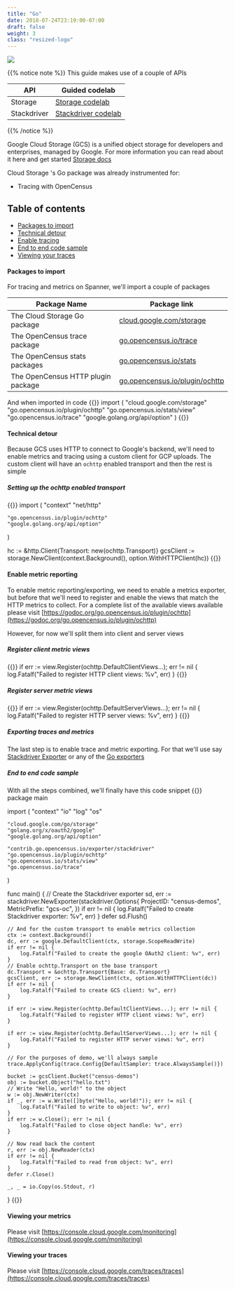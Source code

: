 ```yaml
---
title: "Go"
date: 2018-07-24T23:19:00-07:00
draft: false
weight: 3
class: "resized-logo"
---
```


![](/images/gopher.png)

{{% notice note %}}
This guide makes use of a couple of APIs

API|Guided codelab
---|---
Storage |[Storage codelab](/codelabs/storage)
Stackdriver |[Stackdriver codelab](/codelabs/stackdriver)
{{% /notice %}}

Google Cloud Storage (GCS) is a unified object storage for developers and enterprises, managed by Google.
For more information you can read about it here and get started [Storage docs](https://godoc.org/cloud.google.com/go/storage/docs)

Cloud Storage 's Go package was already instrumented for:
* Tracing with OpenCensus

## Table of contents
- [Packages to import](#packages-to-import)
- [Technical detour](#technical-detour)
- [Enable tracing](#enable-tracing)
- [End to end code sample](#end-to-end-code-sample)
- [Viewing your traces](#viewing-your-traces)

#### Packages to import

For tracing and metrics on Spanner, we'll import a couple of packages

Package Name|Package link
---|---
The Cloud Storage Go package|[cloud.google.com/storage](https://godoc.org/cloud.google.com/storage)
The OpenCensus trace package|[go.opencensus.io/trace](https://godoc.org/go.opencensus.io/trace)
The OpenCensus stats packages|[go.opencensus.io/stats](https://godoc.org/go.opencensus.io/stats)
The OpenCensus HTTP plugin package|[go.opencensus.io/plugin/ochttp](https://godoc.org/go.opencensus.io/plugin/ochttp)

And when imported in code
{{<highlight go>}}
import (
    "cloud.google.com/storage"
    "go.opencensus.io/plugin/ochttp"
    "go.opencensus.io/stats/view"
    "go.opencensus.io/trace" 
    "google.golang.org/api/option"
)
{{</highlight>}}

#### Technical detour

Because GCS uses HTTP to connect to Google's backend, we'll need to enable metrics and tracing using a custom client
for GCP uploads. The custom client will have an `ochttp` enabled transport and then the rest is simple

##### Setting up the ochttp enabled transport

{{<highlight go>}}
import (
    "context"
    "net/http"

    "go.opencensus.io/plugin/ochttp"
    "google.golang.org/api/option"
)

hc := &http.Client{Transport: new(ochttp.Transport)}
gcsClient := storage.NewClient(context.Background(), option.WithHTTPClient(hc))
{{</highlight>}}

#### Enable metric reporting

To enable metric reporting/exporting, we need to enable a metrics exporter, but before that we'll need
to register and enable the views that match the HTTP metrics to collect. For a complete list of the available views
available please visit [https://godoc.org/go.opencensus.io/plugin/ochttp](https://godoc.org/go.opencensus.io/plugin/ochttp)

However, for now we'll split them into client and server views

##### Register client metric views
{{<highlight go>}}
if err := view.Register(ochttp.DefaultClientViews...); err != nil {
    log.Fatalf("Failed to register HTTP client views: %v", err)
}
{{</highlight>}}

##### Register server metric views
{{<highlight go>}}
if err := view.Register(ochttp.DefaultServerViews...); err != nil {
    log.Fatalf("Failed to register HTTP server views: %v", err)
}
{{</highlight>}}

##### Exporting traces and metrics
The last step is to enable trace and metric exporting. For that we'll use say [Stackdriver Exporter](/supported-exporters/go/stackdriver) or
any of the  [Go exporters](/supported-exporters/go/)

##### End to end code sample
With all the steps combined, we'll finally have this code snippet
{{<highlight go>}}
package main

import (
	"context"
	"io"
	"log"
	"os"

	"cloud.google.com/go/storage"
	"golang.org/x/oauth2/google"
	"google.golang.org/api/option"

	"contrib.go.opencensus.io/exporter/stackdriver"
	"go.opencensus.io/plugin/ochttp"
	"go.opencensus.io/stats/view"
	"go.opencensus.io/trace"
)

func main() {
	// Create the Stackdriver exporter
	sd, err := stackdriver.NewExporter(stackdriver.Options{
		ProjectID:    "census-demos",
		MetricPrefix: "gcs-oc",
	})
	if err != nil {
		log.Fatalf("Failed to create Stackdriver exporter: %v", err)
	}
	defer sd.Flush()

	// And for the custom transport to enable metrics collection
	ctx := context.Background()
	dc, err := google.DefaultClient(ctx, storage.ScopeReadWrite)
	if err != nil {
		log.Fatalf("Failed to create the google OAuth2 client: %v", err)
	}
	// Enable ochttp.Transport on the base transport
	dc.Transport = &ochttp.Transport{Base: dc.Transport}
	gcsClient, err := storage.NewClient(ctx, option.WithHTTPClient(dc))
	if err != nil {
		log.Fatalf("Failed to create GCS client: %v", err)
	}

	if err := view.Register(ochttp.DefaultClientViews...); err != nil {
		log.Fatalf("Failed to register HTTP client views: %v", err)
	}

	if err := view.Register(ochttp.DefaultServerViews...); err != nil {
		log.Fatalf("Failed to register HTTP server views: %v", err)
	}

	// For the purposes of demo, we'll always sample
	trace.ApplyConfig(trace.Config{DefaultSampler: trace.AlwaysSample()})

	bucket := gcsClient.Bucket("census-demos")
	obj := bucket.Object("hello.txt")
	// Write "Hello, world!" to the object
	w := obj.NewWriter(ctx)
	if _, err := w.Write([]byte("Hello, world!")); err != nil {
		log.Fatalf("Failed to write to object: %v", err)
	}
	if err := w.Close(); err != nil {
		log.Fatalf("Failed to close object handle: %v", err)
	}

	// Now read back the content
	r, err := obj.NewReader(ctx)
	if err != nil {
		log.Fatalf("Failed to read from object: %v", err)
	}
	defer r.Close()

	_, _ = io.Copy(os.Stdout, r)
}
{{</highlight>}}

#### Viewing your metrics
Please visit [https://console.cloud.google.com/monitoring](https://console.cloud.google.com/monitoring)

#### Viewing your traces
Please visit [https://console.cloud.google.com/traces/traces](https://console.cloud.google.com/traces/traces)
